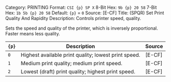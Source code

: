 Category: PRINTING
Format: `CSI {p} SP X`
8-Bit Hex: `9b {p} 20 58`
7-Bit Hex: `1b 5b {p} 20 58`
Default: `{p}` = `0`
Source: [E-CF]
Title: (SPQR) Set Print Quality And Rapidity
Description: Controls printer speed, quality.

Sets the speed and quality of the printer, which is inversely proportional. Faster means less quality.

| `{p}` | Description                                          | Source |
|-------|------------------------------------------------------|--------|
| `0`   | Highest available print quality; lowest print speed. | [E-CF] |
| `1`   | Medium print quality; medium print speed.            | [E-CF] |
| `2`   | Lowest (draft) print quality; highest print speed.   | [E-CF] |
